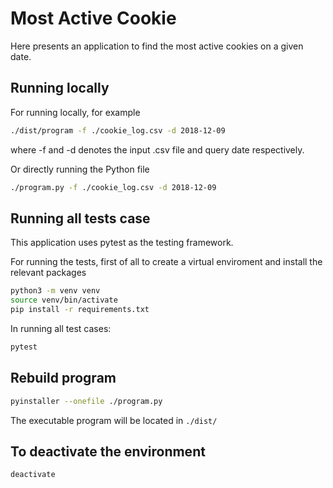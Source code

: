 # Most Active Cookie
Here presents an application to find the most active cookies on a given date.

## Running locally
For running locally, for example
```bash
./dist/program -f ./cookie_log.csv -d 2018-12-09
```
where -f and -d denotes the input .csv file and query date respectively.

Or directly running the Python file
```bash
./program.py -f ./cookie_log.csv -d 2018-12-09
```

## Running all tests case
This application uses pytest as the testing framework.

For running the tests, first of all to create a virtual enviroment and install the relevant packages
```bash
python3 -m venv venv
source venv/bin/activate
pip install -r requirements.txt
```
In running all test cases:
```bash
pytest
```
## Rebuild program
```bash
pyinstaller --onefile ./program.py
```
The executable program will be located in `./dist/`

## To deactivate the environment
```bash
deactivate
```